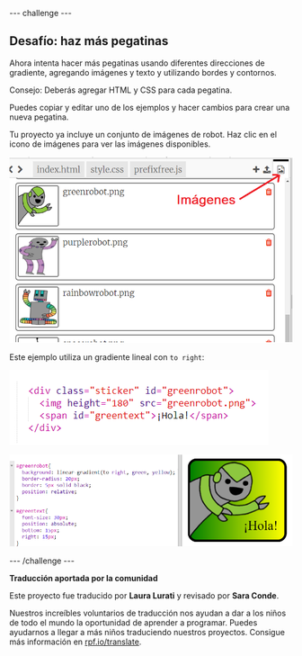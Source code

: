 --- challenge ---

## Desafío: haz más pegatinas

Ahora intenta hacer más pegatinas usando diferentes direcciones de gradiente, agregando imágenes y texto y utilizando bordes y contornos.

Consejo: Deberás agregar HTML y CSS para cada pegatina.

Puedes copiar y editar uno de los ejemplos y hacer cambios para crear una nueva pegatina.

Tu proyecto ya incluye un conjunto de imágenes de robot. Haz clic en el icono de imágenes para ver las imágenes disponibles.

![captura de pantalla](images/stickers-images.png)

Este ejemplo utiliza un gradiente lineal con `to right`:

![captura de pantalla](images/stickers-green-html.png)

![captura de pantalla](images/stickers-green-style.png)

--- /challenge ---


**Traducción aportada por la comunidad**

Este proyecto fue traducido por **Laura Lurati** y revisado por **Sara Conde**.

Nuestros increíbles voluntarios de traducción nos ayudan a dar a los niños de todo el mundo la oportunidad de aprender a programar. Puedes ayudarnos a llegar a más niños traduciendo nuestros proyectos. Consigue más información en [rpf.io/translate](https://rpf.io/translate).
